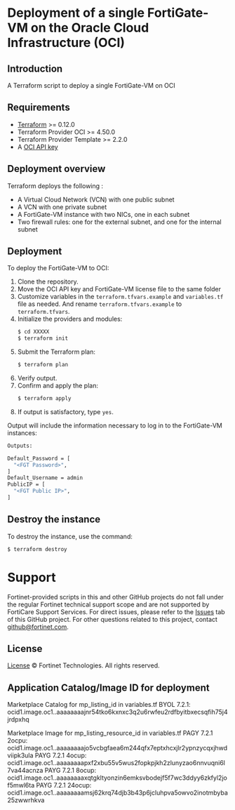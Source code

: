 # Deployment of a single FortiGate-VM on the Oracle Cloud Infrastructure (OCI)
## Introduction
A Terraform script to deploy a single FortiGate-VM on OCI

## Requirements
* [Terraform](https://learn.hashicorp.com/terraform/getting-started/install.html) >= 0.12.0
* Terraform Provider OCI >= 4.50.0
* Terraform Provider Template >= 2.2.0
* A [OCI API key](https://docs.cloud.oracle.com/en-us/iaas/Content/API/Concepts/apisigningkey.htm)

## Deployment overview
Terraform deploys the following :
   - A Virtual Cloud Network (VCN) with one public subnet
   - A VCN with one private subnet
   - A FortiGate-VM instance with two NICs, one in each subnet
   - Two firewall rules: one for the external subnet, and one for the internal subnet

## Deployment
To deploy the FortiGate-VM to OCI:
1. Clone the repository.
2. Move the OCI API key and FortiGate-VM license file to the same folder
3. Customize variables in the `terraform.tfvars.example` and `variables.tf` file as needed.  And rename `terraform.tfvars.example` to `terraform.tfvars`.
5. Initialize the providers and modules:
   ```sh
   $ cd XXXXX
   $ terraform init
    ```
5. Submit the Terraform plan:
   ```sh
   $ terraform plan
   ```
6. Verify output.
7. Confirm and apply the plan:
   ```sh
   $ terraform apply
   ```
8. If output is satisfactory, type `yes`.

Output will include the information necessary to log in to the FortiGate-VM instances:
```sh
Outputs:

Default_Password = [
  "<FGT Password>",
]
Default_Username = admin
PublicIP = [
  "<FGT Public IP>",
]

```

## Destroy the instance
To destroy the instance, use the command:
```sh
$ terraform destroy
```

# Support
Fortinet-provided scripts in this and other GitHub projects do not fall under the regular Fortinet technical support scope and are not supported by FortiCare Support Services.
For direct issues, please refer to the [Issues](https://github.com/fortinet/fortigate-terraform-deploy/issues) tab of this GitHub project.
For other questions related to this project, contact [github@fortinet.com](mailto:github@fortinet.com).

## License
[License](https://github.com/fortinet/fortigate-terraform-deploy/blob/master/LICENSE) © Fortinet Technologies. All rights reserved.


## Application Catalog/Image ID for deployment
Marketplace Catalog for mp_listing_id in variables.tf
BYOL 7.2.1: ocid1.image.oc1..aaaaaaaajnr54tko6kxnxc3q2u6rwfeu2rdfbyitbxecsqfih75j4jrdpxhq

Marketplace Image for mp_listing_resource_id in variables.tf
PAGY 7.2.1 2ocpu: ocid1.image.oc1..aaaaaaaajo5vcbgfaea6m244qfx7eptxhcxjlr2ypnzycqxjhwdviipk3ula
PAYG 7.2.1 4ocup: ocid1.image.oc1..aaaaaaaapxf2xbu55v5wus2fopkpjkh2zlunyzao6nnvuqni6l7va44acnza
PAYG 7.2.1 8ocup: ocid1.image.oc1..aaaaaaaaxqtgkltyonzin6emksvbodejf5f7wc3ddyy6zkfyl2jof5mwl6ta
PAYG 7.2.1 24ocup: ocid1.image.oc1..aaaaaaaamsj62krq74djb3b43p6jcluhpva5owvo2inotmbyba25zwwrhkva
